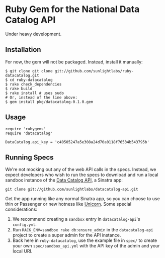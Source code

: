 # Ruby Gem for the National Data Catalog API

Under heavy development.

## Installation

For now, the gem will not be packaged. Instead, install it manually:

    $ git clone git clone git://github.com/sunlightlabs/ruby-datacatalog.git 
    $ cd ruby-datacatalog
    $ rake check_dependencies
    $ rake build
    $ rake install # uses sudo
    # Or, instead of the line above:
    $ gem install pkg/datacatalog-0.1.0.gem

## Usage

    require 'rubygems'
    require 'datacatalog'

    DataCatalog.api_key = 'c40505247a5e308a24d70a0118f76534b543795b'

## Running Specs

We're not mocking out any of the web API calls in the specs. Instead, we expect developers who wish to run the specs to download and run a local sandbox instance of the [Data Catalog API](http://github.com/sunlightlabs/datacatalog-api), a Sinatra app:

    git clone git://github.com/sunlightlabs/datacatalog-api.git

Get the app running like any normal Sinatra app, so you can choose to use thin or Passenger or new hotness like [Unicorn](http://unicorn.bogomips.org/). Some special considerations:

1. We recommend creating a `sandbox` entry in `datacatalog-api`'s `config.yml`.
2. Run `RACK_ENV=sandbox rake db:ensure_admin` in the `datacatalog-api` project to create a super admin for the API instance.
3. Back here in `ruby-datacatalog`, use the example file in `spec/` to create your own `spec/sandbox_api.yml` with the API key of the admin and your local URI.
